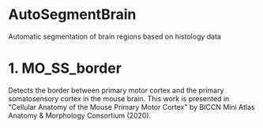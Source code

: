 # AutoSegmentBrain
Automatic segmentation of brain regions based on histology data

# 1. MO_SS_border
Detects the border between primary motor cortex and the primary somatosensory cortex in the mouse brain.
This work is presented in "Cellular Anatomy of the Mouse Primary Motor Cortex" by BICCN Mini Atlas Anatomy & Morphology Consortium (2020).
